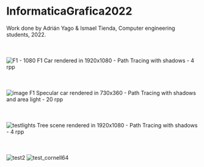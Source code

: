 # InformaticaGrafica2022
Work done by Adrián Yago & Ismael Tienda, Computer engineering students, 2022.
<br/><br/>
<br/><br/>
![F1 - 1080](https://user-images.githubusercontent.com/79214939/200829130-51c69c14-5fde-4d6b-a6d0-2de2d84e51dc.png)
F1 Car rendered in 1920x1080 - Path Tracing with shadows - 4 rpp
<br/><br/>
<br/><br/>
![image](https://user-images.githubusercontent.com/79214939/207553793-68839e00-00f3-49d4-8764-2e8abdcb61ab.png)
F1 Specular car rendered in 730x360 - Path Tracing with shadows and area light - 20 rpp
<br/><br/>
<br/><br/>
![testlights](https://user-images.githubusercontent.com/79214939/200829176-43d21460-013d-41bf-915e-9984a9f7f082.png)
Tree scene rendered in 1920x1080 - Path Tracing with shadows - 4 rpp
 <br/><br/>
 <br/><br/>
![test2](https://user-images.githubusercontent.com/79214939/200829479-5eaf04a1-bc7f-4feb-91df-b1026f282ed6.png) ![test_cornell64](https://user-images.githubusercontent.com/79214939/200829093-c0141aa4-d9a6-42b8-8ac9-de902754424b.png)

